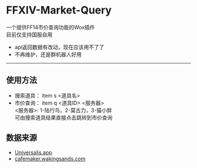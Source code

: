 # FFXIV-Market-Query
一个提供FF14市价查询功能的Wox插件  
目前仅支持国服自用

* api返回数据有改动，现在应该用不了了
* 不再维护，还是群机器人好用

***
## 使用方法
* 搜索道具： item s <道具名>  
* 市价查询： item q <道具ID> <服务器>  
<服务器>: 1-陆行鸟，2-莫古力，3-猫小胖  
可由搜索道具结果直接点击跳转到市价查询
## 数据来源
* [Universalis.app](https://universalis.app/)
* [cafemaker.wakingsands.com](https://cafemaker.wakingsands.com)
